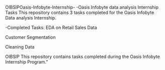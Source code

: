 OIBSIPOasis-Infobyte-Internship-
-Oasis Infobyte data analysis Internship Tasks
This repository contains 3 tasks completed for the Oasis Infobyte Data analysis Internship.

-Completed Tasks:
EDA on Retail Sales Data

Customer Segmentation

Cleaning Data

OIBSIP
This repository contains tasks completed during the Oasis Infobyte Internship Program."

